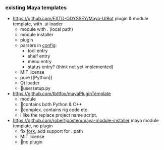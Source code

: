 ### existing Maya templates
- https://github.com/FXTD-ODYSSEY/Maya-UIBot plugin & module template, with .ui loader
	- module with . (local path)
	- module installer
	- plugin
	- parsers in [config](https://github.com/FXTD-ODYSSEY/Maya-UIBot/tree/main/UIBot/config):
		- tool entry
		- shelf entry
		- menu entry
		- status entry? (think not yet implemented)
	- MIT license
	- pure [[Python]]
	- Qt loader
	- 🔻usersetup.py
- https://github.com/tbttfox/mayaPluginTemplate 
	- module
	- 🔻contains both Python & C++
	- 🔻complex. contains rig code etc. 
	- i like the replace project name script.
- https://github.com/robertjoosten/maya-module-installer maya module template, no plugin
	- fix [fork](https://github.com/robertjoosten/maya-module-installer/commit/690d92e539a0775585975285b7031b077fa94ca0), add support for . path 
	- MIT license
	- 🔻no plugin